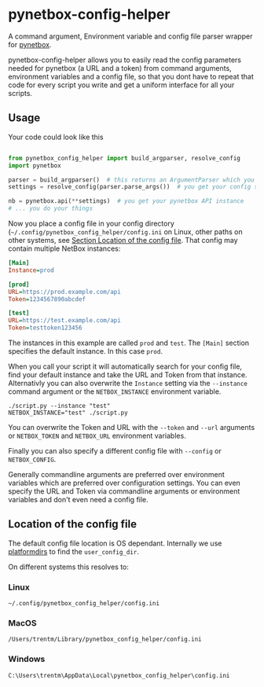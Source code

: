 # pynetbox-config-helper

A command argument, Environment variable and config file parser wrapper for
[pynetbox](https://github.com/netbox-community/pynetbox).

pynetbox-config-helper allows you to easily read the config parameters needed for
pynetbox (a URL and a token) from command arguments, environment variables
and a config file, so that you dont have to repeat that code for every script
you write and get a uniform interface for all your scripts.

## Usage

Your code could look like this

```python

from pynetbox_config_helper import build_argparser, resolve_config
import pynetbox

parser = build_argparser()  # this returns an ArgumentParser which you can extend further
settings = resolve_config(parser.parse_args())  # you get your config settings

nb = pynetbox.api(**settings)  # you get your pynetbox API instance
# ... you do your things
```

Now you place a config file in your config directory
(`~/.config/pynetbox_config_helper/config.ini` on Linux,
other paths on other systems, see
[Section Location of the config file](#location-of-the-config-file).
That config may contain multiple NetBox instances:

```ini
[Main]
Instance=prod

[prod]
URL=https://prod.example.com/api
Token=1234567890abcdef

[test]
URL=https://test.example.com/api
Token=testtoken123456
```

The instances in this example are called `prod` and `test`.
The `[Main]` section specifies the default instance.
In this case `prod`.

When you call your script it will automatically search for your config file,
find your default instance and take the URL and Token from that instance.
Alternativly you can also overwrite the `Instance` setting via the `--instance`
command argument or the `NETBOX_INSTANCE` environment variable.

```
./script.py --instance "test"
NETBOX_INSTANCE="test" ./script.py
```

You can overwrite the Token and URL with the `--token` and `--url` arguments
or `NETBOX_TOKEN` and `NETBOX_URL` environment variables.

Finally you can also specify a different config file with `--config` or
`NETBOX_CONFIG`.

Generally commandline arguments are preferred over environment variables which
are preferred over configuration settings.
You can even specify the URL and Token via commandline arguments or environment
variables and don't even need a config file.

## Location of the config file

The default config file location is OS dependant.
Internally we use [platformdirs](https://pypi.org/project/platformdirs/)
to find the `user_config_dir`.

On different systems this resolves to:

### Linux
```
~/.config/pynetbox_config_helper/config.ini
```

### MacOS
```
/Users/trentm/Library/pynetbox_config_helper/config.ini
```

### Windows
```
C:\Users\trentm\AppData\Local\pynetbox_config_helper\config.ini
```

